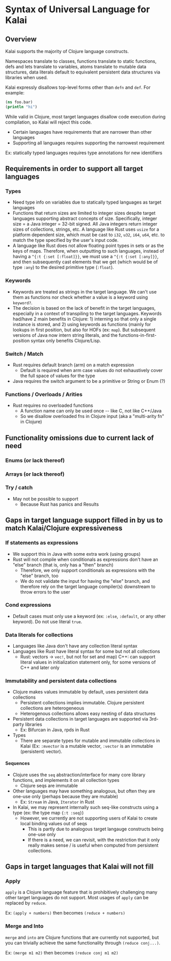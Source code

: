 # Syntax of Universal Language for Kalai
<!-- https://xkcd.com/927/ -->

## Overview

Kalai supports the majority of Clojure language constructs.

Namespaces translate to classes,
functions translate to static functions,
defs and lets translate to variables,
atoms translate to mutable data structures,
data literals default to equivalent persistent data structures via libraries when used.

Kalai expressly disallows top-level forms other than `defn` and `def`.
For example:

```clojure
(ns foo.bar)
(println "hi")
```

While valid in Clojure,
most target languages disallow code execution during compilation,
so Kalai will reject this code.

* Certain languages have requirements that are narrower than other languages
* Supporting all languages requires supporting the narrowest requirement

Ex: statically typed languages requires type annotations for new identifiers

## Requirements in order to support all target languages

### Types

* Need type info on variables due to statically typed languages as target languages
* Functions that return sizes are limited to integer sizes despite target languages supporting
abstract concepts of size. Specifically, integer size = a Java integer = 32-bit signed. All
  Java integers return integer sizes of collections, strings, etc. A language like Rust uses `usize`
  for a platform dependent size, which must be cast to `i32`, `u32`, `i64`, `u64`, etc. to match the
  type specified by the user's input code.
* A language like Rust does not allow floating point types in sets or as the keys of maps. 
  Therefore, when outputting to such languages, instead of having a `^{:t {:set [:float]}}`, we must use a `^{:t {:set [:any]}}`, and then subsequently cast elements that we get (which would be of type `:any`) to the desired primitive type (`:float`). 
  
### Keywords

* Keywords are treated as strings in the target language.
We can't use them as functions nor check whether a value is a keyword using `keyword?`.
* The decision is based on the lack of benefit in the target languages, especially in a context of transpiling to the target languages.
Keywords had/have 2 main benefits in Clojure: 1) interning so that only a single instance is stored, and 2) using keywords as functions (mainly for lookups in first position, but also for HOFs (ex: `map`).
  But subsequent versions of Java now intern string literals, and the functions-in-first-position syntax only benefits Clojure/Lisp.

### Switch / Match

* Rust requires default branch (arm) on a match expression
  * Default is required when arm case values do not exhaustively cover the full space of values for the type
* Java requires the switch argument to be a primitive or String or Enum (?)

### Functions / Overloads / Arities

* Rust requires no overloaded functions
  - A function name can only be used once -- like C, not like C++/Java
  - So we disallow overloaded fns in Clojure input (aka a "multi-arity fn" in Clojure) 

## Functionality omissions due to current lack of need 

### Enums (or lack thereof)

### Arrays (or lack thereof)

### Try / catch

* May not be possible to support
  * Because Rust has panics and Results

## Gaps in target language support filled in by us to match Kalai/Clojure expressiveness

### If statements as expressions

* We support this in Java with some extra work (using groups)
* Rust will not compile when conditionals as expressions don't have
  an "else" branch (that is, only has a "then" branch)
  - Therefore, we only support conditionals as expressions with the "else" branch, too
  - We do not validate the input for having the "else" branch, and therefore rely on the target language compiler(s) downstream to throw errors to the user 
  
### Cond expressions

* Default cases must only use a keyword (ex: `:else`, `:default`, or any other keyword). Do not use literal `true`.

### Data literals for collections

* Languages like Java don't have any collection literal syntax
* Languages like Rust have literal syntax for some but not all collections
  * Rust: vectors -> `vec!`, but not for set and map)
    C++: can support literal values in initialization statement only, for some versions of C++ and later only

### Immutability and persistent data collections

* Clojure makes values immutable by default, uses persistent data collections
  - Persistent collections implies immutable. Clojure persistent collections are heterogeneous
  - Heterogenous collections allows easy nesting of data structures
* Persistent data collections in target languages are supported via 3rd-party libraries
  - Ex: Bifurcan in Java, rpds in Rust
* Types
  - There are separate types for mutable and immutable collections in Kalai (Ex: `:mvector` is a mutable vector, `:vector` is an immutable (persistent) vector).
  
#### Sequences
  
* Clojure uses the `seq` abstraction/interface for many core library functions, and implements it on all collection types
  - Clojure seqs are immutable
* Other languages may have something analogous, but often they are one-use only (perhaps because they are mutable)
  - Ex: `Stream` in Java, `Iterator` in Rust
* In Kalai, we may represent internally such seq-like constructs using a type (ex: the type map `{:t :seq}`)
  - However, we currently are not supporting users of Kalai to create local binding values out of seqs
    * This is partly due to analogous target langauge constructs being one-use only
    * If there is a need, we can revisit, with the restriction that it only really makes sense / is useful when computed from persistent collections.
  
## Gaps in target languages that Kalai will not fill

### Apply

`apply` is a Clojure language feature that is prohibitively challenging many other target languages do not support.
Most usages of `apply` can be replaced by `reduce`.

Ex: `(apply + numbers)` then becomes `(reduce + numbers)`

### Merge and Into

`merge` and `into` are Clojure functions that are currently not supported, but you can trivially achieve the same functionality through `(reduce conj...)`.

Ex: `(merge m1 m2)` then becomes `(reduce conj m1 m2)`